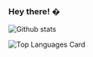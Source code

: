 ### Hey there! �


![Github stats](https://github-readme-stats.vercel.app/api?username=stardandev&theme=algolia&&hide=html&show_icons=true&count_private=true)

![Top Languages Card](https://github-readme-stats.vercel.app/api/top-langs/?username=stardandev&layout=compact)

<!--
**stardandev/stardandev** is a ✨ _special_ ✨ repository because its `README.md` (this file) appears on your GitHub profile.

Here are some ideas to get you started:

- � I’m currently working on ...
- � I’m currently learning ...
- � I’m looking to collaborate on ...
- � I’m looking for help with ...
- � Ask me about ...
- � How to reach me: ...
- � Pronouns: ...
- ⚡ Fun fact: ...
-->
